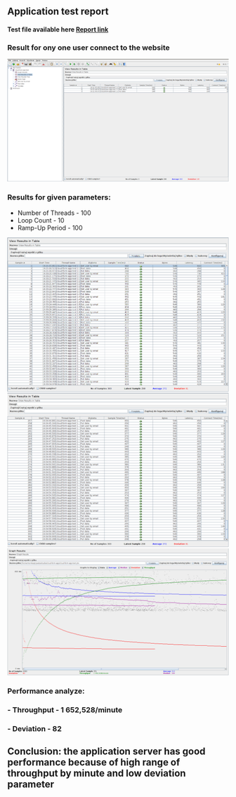 ## Application test report

#### Test file available here [Report link](https://github.com/monikacil/cloud-form-app/blob/master/docs/cloud-form-app-test.jmx)

### Result for ony one user connect to the website
![Alt text](imgs/1.png?raw=true)


### Results for given parameters:
- Number of Threads - 100
- Loop Count - 10
- Ramp-Up Period - 100

![Alt text](imgs/3.png?raw=true)
![Alt text](imgs/4.png?raw=true)
![Alt text](imgs/5.png?raw=true)

### Performance analyze:

### - Throughput - 1 652,528/minute
### - Deviation - 82

## **Conclusion: the application server has good performance because of high range of throughput by minute and low deviation parameter**
